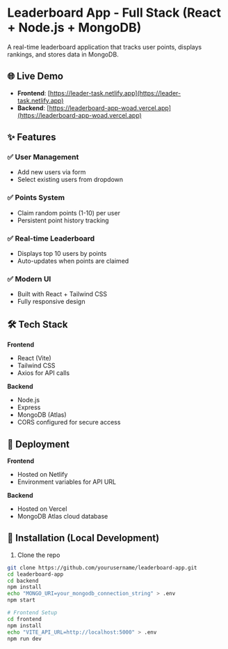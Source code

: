 # Leaderboard App - Full Stack (React + Node.js + MongoDB)

A real-time leaderboard application that tracks user points, displays rankings, and stores data in MongoDB.

## 🌐 Live Demo

- **Frontend**: [https://leader-task.netlify.app](https://leader-task.netlify.app)
- **Backend**: [https://leaderboard-app-woad.vercel.app](https://leaderboard-app-woad.vercel.app)

## ✨ Features

### ✅ User Management
- Add new users via form
- Select existing users from dropdown

### ✅ Points System
- Claim random points (1-10) per user
- Persistent point history tracking

### ✅ Real-time Leaderboard
- Displays top 10 users by points
- Auto-updates when points are claimed

### ✅ Modern UI
- Built with React + Tailwind CSS
- Fully responsive design

## 🛠 Tech Stack

**Frontend**
- React (Vite)
- Tailwind CSS
- Axios for API calls

**Backend**
- Node.js
- Express
- MongoDB (Atlas)
- CORS configured for secure access

## 🚀 Deployment

**Frontend**
- Hosted on Netlify
- Environment variables for API URL

**Backend**
- Hosted on Vercel
- MongoDB Atlas cloud database

## 🔧 Installation (Local Development)

1. Clone the repo
```bash
git clone https://github.com/yourusername/leaderboard-app.git
cd leaderboard-app
cd backend
npm install
echo "MONGO_URI=your_mongodb_connection_string" > .env
npm start

# Frontend Setup
cd frontend
npm install
echo "VITE_API_URL=http://localhost:5000" > .env
npm run dev
